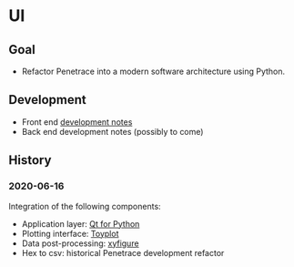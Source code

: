 # UI

## Goal

* Refactor Penetrace into a modern software architecture using Python.

## Development

* Front end [development notes](front_end.md)
* Back end development notes (possibly to come)

## History

### 2020-06-16

Integration of the following components:

* Application layer: [Qt for Python](https://doc.qt.io/qtforpython/)
* Plotting interface: [Toyplot](https://toyplot.readthedocs.io/en/stable/index.html)
* Data post-processing: [xyfigure](https://github.com/sandialabs/sibl)
* Hex to csv: historical Penetrace development refactor
